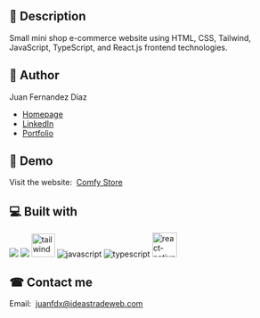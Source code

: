 ## 🧾 Description

Small mini shop e-commerce website using HTML, CSS, Tailwind, JavaScript, TypeScript, and React.js frontend technologies.

## 🧐 Author 

Juan Fernandez Diaz

- [Homepage](https://www.juanfdx.com)
- [LinkedIn](https://www.linkedin.com/in/juanfdx-com/)
- [Portfolio](https://www.juanfdx.com/portfolio)

## 🚀 Demo

Visit the website:&nbsp; [Comfy Store](https://my-mini-store.netlify.app)

## 💻 Built with

<p>
  <img src="https://img.icons8.com/color/47/000000/html-5--v1.png"/>
  <img src="https://img.icons8.com/color/48/000000/css3.png"/>
  <img width="42" height="42" src="https://img.icons8.com/color/48/tailwindcss.png" alt="tailwindcss"/>
  <img src="https://img.icons8.com/color/48/000000/javascript--v1.png" alt="javascript"/>
  <img src="https://img.icons8.com/color/48/typescript.png" alt="typescript"/>
  <img width="44" height="44" src="https://img.icons8.com/color/48/react-native.png" alt="react-native"/>
</p>

## ☎ Contact me

Email:&nbsp; [juanfdx@ideastradeweb.com](https://www.juanfdx.com/contact)
&nbsp;<br />
&nbsp;<br />